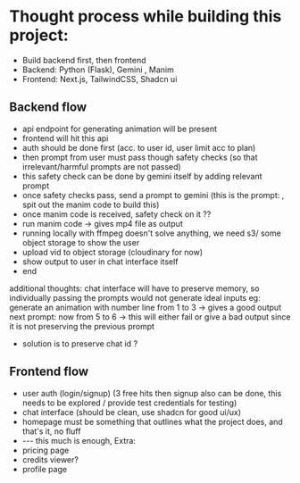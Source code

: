 # Thought process while building this project:

- Build backend first, then frontend
- Backend: Python (Flask), Gemini , Manim
- Frontend: Next.js, TailwindCSS, Shadcn ui

## Backend flow

- api endpoint for generating animation will be present
- frontend will hit this api
- auth should be done first (acc. to user id, user limit acc to plan)
- then prompt from user must pass though safety checks (so that irrelevant/harmful prompts are not passed)
- this safety check can be done by gemini itself by adding relevant prompt
- once safety checks pass, send a prompt to gemini (this is the prompt: , spit out the manim code to build this)
- once manim code is received, safety check on it ??
- run manim code -> gives mp4 file as output
- running locally with ffmpeg doesn't solve anything, we need s3/ some object storage to show the user
- upload vid to object storage (cloudinary for now)
- show output to user in chat interface itself
- end

additional thoughts:
chat interface will have to preserve memory, so individually passing the prompts would not generate ideal inputs
eg: generate an animation with number line from 1 to 3 -> gives a good output
next prompt: now from 5 to 6
-> this will either fail or give a bad output since it is not preserving the previous prompt

- solution is to preserve chat id ?

## Frontend flow

- user auth (login/signup) (3 free hits then signup also can be done, this needs to be explored / provide test credentials for testing)
- chat interface (should be clean, use shadcn for good ui/ux)
- homepage must be something that outlines what the project does, and that's it, no fluff
- --- this much is enough, Extra:
- pricing page
- credits viewer?
- profile page
